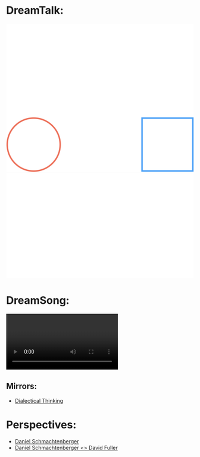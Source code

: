 # DreamTalk:
![](DialecticalThinking.png)
![](DialecticalThinking.gif)


# DreamSong:
![](DialecticalThinking.mov)
## Mirrors:
- [Dialectical Thinking](https://www.youtube.com/watch?v=3Fs4zS3COJQ)

# Perspectives:
- [Daniel Schmachtenberger](https://www.youtube.com/watch?v=ZNcyc_sEtpU)
- [Daniel Schmachtenberger <> David Fuller](https://youtu.be/lP8QdaChhXc)
